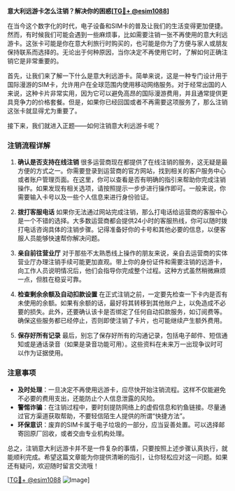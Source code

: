 **意大利远游卡怎么注销？解决你的困惑[[TG💪+ @esim1088](https://t.me/s/esim1088)]**

在当今这个数字化的时代，电子设备和SIM卡的普及让我们的生活变得更加便捷。然而，有时候我们可能会遇到一些麻烦事，比如需要注销一张不再使用的意大利远游卡。这张卡可能是你在意大利旅行时购买的，也可能是你为了方便与家人或朋友保持联系而选择的。无论出于何种原因，当你决定不再使用它时，了解如何正确注销它是非常重要的。

首先，让我们来了解一下什么是意大利远游卡。简单来说，这是一种专门设计用于国际漫游的SIM卡，允许用户在全球范围内使用移动网络服务。对于经常出国的人来说，这种卡片非常实用，因为它可以避免高昂的国际漫游费用，并且通常提供更具竞争力的价格套餐。但是，如果你已经回国或者不再需要这项服务了，那么注销这张卡就显得尤为重要了。

接下来，我们就进入正题——如何注销意大利远游卡呢？

### 注销流程详解

1. **确认是否支持在线注销**
   很多运营商现在都提供了在线注销的服务，这无疑是最方便的方式之一。你需要登录到运营商的官方网站，找到相关的客户服务中心或者账户管理页面。在这里，你可以查看是否有明确的指引来帮助你完成注销操作。如果发现有相关选项，请按照提示一步步进行操作即可。一般来说，你需要输入卡号以及一些个人信息来进行身份验证。

2. **拨打客服电话**
   如果你无法通过网站完成注销，那么打电话给运营商的客服中心是一个不错的选择。大多数运营商都会提供24小时的客服热线，你可以随时拨打电话咨询具体的注销步骤。记得准备好你的卡号和其他必要的信息，以便客服人员能够快速帮你解决问题。

3. **亲自前往营业厅**
   对于那些不太熟悉线上操作的朋友来说，亲自去运营商的实体营业厅办理注销手续可能更加直观。带上你的身份证件和需要注销的远游卡，向工作人员说明情况后，他们会指导你完成整个过程。这种方式虽然稍微麻烦一点，但胜在稳妥可靠。

4. **检查剩余余额及自动扣款设置**
   在正式注销之前，一定要先检查一下卡内是否有未使用的余额。如果有余额的话，最好将其转移到其他账户上，以免造成不必要的损失。此外，还要确认该卡是否绑定了任何自动扣款服务，如订阅费等。确保这些服务都已经停止，否则即使注销了卡片，也可能继续产生额外费用。

5. **保存好所有记录**
   最后，别忘了保存好所有的沟通记录，包括电子邮件、短信通知或是通话录音（如果是录音功能可用）。这些资料在未来万一出现争议时可以作为证据使用。

### 注意事项

- **及时处理**：一旦决定不再使用远游卡，应尽快开始注销流程。这样不仅能避免不必要的费用支出，还能防止个人信息泄露的风险。
- **警惕诈骗**：在注销过程中，要时刻提防网络上的虚假信息和钓鱼链接。尽量通过官方渠道获取帮助，不要轻信陌生人提供的所谓“快捷方法”。
- **环保意识**：废弃的SIM卡属于电子垃圾的一部分，应当妥善处置。可以选择邮寄回原厂回收，或者交由专业机构处理。

总之，注销意大利远游卡并不是一件复杂的事情，只要按照上述步骤认真执行，就能顺利完成。希望这篇文章能为你提供清晰的指引，让你轻松应对这一问题。如果还有疑问，欢迎随时留言交流哦！

[[TG💪+ @esim1088](https://t.me/s/esim1088) ![Image](https://i.postimg.cc/4NQfJmqS/Snipaste-2025-05-13-00-14-12.png)]